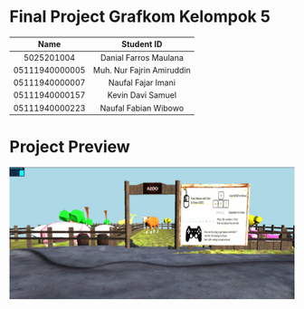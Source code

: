 # Final Project Grafkom Kelompok 5 

|Name|Student ID|
|:----------:|:-----------:|
| 5025201004	| Danial Farros Maulana |
| 05111940000005	| Muh. Nur Fajrin Amiruddin |
| 05111940000007	| Naufal Fajar Imani |
| 05111940000157	| Kevin Davi Samuel |
| 05111940000223	| Naufal Fabian Wibowo |

# Project Preview #
!['Gambarawal'](dokumentasi/preview.png)